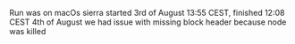 Run was on macOs sierra
started 3rd of August 13:55 CEST, finished 12:08 CEST 4th of August
we had issue with missing block header because node was killed